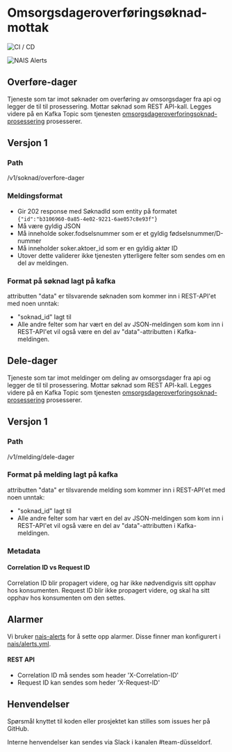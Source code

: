 # Omsorgsdageroverføringsøknad-mottak
![CI / CD](https://github.com/navikt/omsorgsdageroverforingsoknad-mottak/workflows/CI%20/%20CD/badge.svg)

![NAIS Alerts](https://github.com/navikt/omsorgsdageroverforingsoknad-mottak/workflows/Alerts/badge.svg)

## Overføre-dager
Tjeneste som tar imot søknader om overføring av omsorgsdager fra api og legger de til til prosessering.
Mottar søknad som REST API-kall. Legges videre på en Kafka Topic som tjenesten [omsorgsdageroverforingsoknad-prosessering](https://github.com/navikt/omsorgsdageroverforingsoknad-prosessering) prosesserer.

## Versjon 1
### Path
/v1/soknad/overfore-dager

### Meldingsformat
- Gir 202 response med SøknadId som entity på formatet ```{"id":"b3106960-0a85-4e02-9221-6ae057c8e93f"}```
- Må være gyldig JSON
- Må inneholde soker.fodselsnummer som er et gyldig fødselsnummer/D-nummer
- Må inneholder soker.aktoer_id som er en gyldig aktør ID
- Utover dette validerer ikke tjenesten ytterligere felter som sendes om en del av meldingen.

### Format på søknad lagt på kafka
attributten "data" er tilsvarende søknaden som kommer inn i REST-API'et med noen unntak:
- "soknad_id" lagt til
- Alle andre felter som har vært en del av JSON-meldingen som kom inn i REST-API'et vil også være en del av "data"-attributten i Kafka-meldingen.

## Dele-dager
Tjeneste som tar imot meldinger om deling av omsorgsdager fra api og legger de til til prosessering.
Mottar søknad som REST API-kall. Legges videre på en Kafka Topic som tjenesten [omsorgsdageroverforingsoknad-prosessering](https://github.com/navikt/omsorgsdageroverforingsoknad-prosessering) prosesserer.

## Versjon 1
### Path
/v1/melding/dele-dager

### Format på melding lagt på kafka
attributten "data" er tilsvarende melding som kommer inn i REST-API'et med noen unntak:
- "soknad_id" lagt til
- Alle andre felter som har vært en del av JSON-meldingen som kom inn i REST-API'et vil også være en del av "data"-attributten i Kafka-meldingen.


### Metadata
#### Correlation ID vs Request ID
Correlation ID blir propagert videre, og har ikke nødvendigvis sitt opphav hos konsumenten.
Request ID blir ikke propagert videre, og skal ha sitt opphav hos konsumenten om den settes.

## Alarmer
Vi bruker [nais-alerts](https://doc.nais.io/observability/alerts) for å sette opp alarmer. Disse finner man konfigurert i [nais/alerts.yml](nais/alerterator.yml).

#### REST API
- Correlation ID må sendes som header 'X-Correlation-ID'
- Request ID kan sendes som heder 'X-Request-ID'

## Henvendelser
Spørsmål knyttet til koden eller prosjektet kan stilles som issues her på GitHub.

Interne henvendelser kan sendes via Slack i kanalen #team-düsseldorf.
